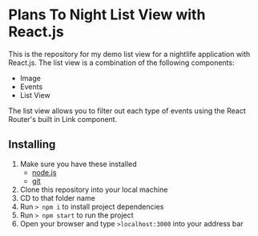 # Plans To Night List View with React.js

This is the repository for my demo list view for a nightlife application with React.js. The list view is
a combination of the following components:

- Image
- Events
- List View

The list view allows you to filter out each type of events using the React Router's built in Link component.

## Installing

1. Make sure you have these installed
   - [node.js](http://nodejs.org)
   - [git](http://git-scm.com)
2. Clone this repository into your local machine
3. CD to that folder name
4. Run `> npm i` to install project dependencies
5. Run `> npm start` to run the project
6. Open your browser and type `>localhost:3000` into your address bar
